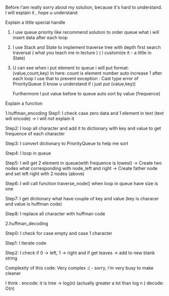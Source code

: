 Before I'am really sorry about my solution, because it's hard to understand. I will explain it , hope u understand

Explain a little special handle

1. I use queue priority like recommend solution to order queue what i will insert data after each loop

2. I use Stack and State to implement traverse tree with depth first search traversal
   ( what you teach me in lecture )
   ( I customize it - a little in State)

3. U can see when i put element to queue i will put format: (value,count,key)
   In here: count is element number auto increase 1 after each loop
   I use that to prevent exception : Cast type error of PriorityQueue (I know u understand if i just put (value,key))

   Furthermore I put value before to queue auto sort by value (frequence)

Explain a function

1.huffman_encoding
Step1: I check case zero data and 1 element in text (text will encode) -> i will not explain it

Step2: I loop all character and add it to dictionary with key and value to get frequence of each character

Step3: I convert dictionary to PriorityQueue to help me sort

Step4: I loop in queue

Step5: I will get 2 element in queue(with frequence is lowest)
-> Create two nodes what corresponding with node_left and right
-> Create father node and set left right with 2 nodes (above)

Step6: I will call function traverse_node() when loop in queue have size is one

Step7: I get dictionary what have couple of key and value (key is characer and value is huffman code)

Step8: I replace all character with huffman code

2.huffman_decoding

Step0: I check for case empty and case 1 character

Step1: I iterate code

Step2: I check if 0 -> left, 1 -> right and if get leaves -> add to new blank string

Complexity of this code:
Very complex :( - sorry, i'm very busy to make cleaner

I think :
encode: it is tree -> log(n) (actually greater a lot than log n )
decode: O(n)

